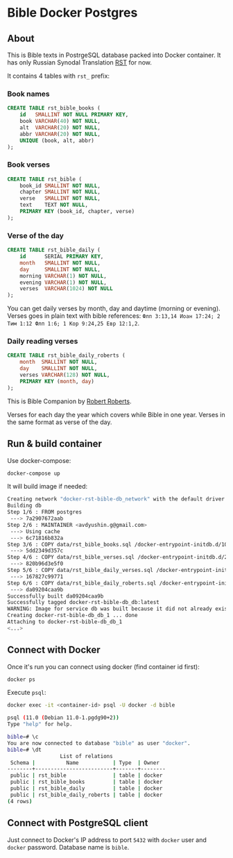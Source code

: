 # Bible Docker Postgres
## About

This is Bible texts in PostrgeSQL database packed into Docker container.
It has only Russian Synodal Translation [RST](https://en.wikipedia.org/wiki/Russian_Synodal_Bible) for now.

It contains 4 tables with `rst_` prefix:

### Book names

```sql
CREATE TABLE rst_bible_books (
    id   SMALLINT NOT NULL PRIMARY KEY,
    book VARCHAR(40) NOT NULL,
    alt  VARCHAR(20) NOT NULL,
    abbr VARCHAR(20) NOT NULL,
    UNIQUE (book, alt, abbr)
);
```

### Book verses

```sql
CREATE TABLE rst_bible (
    book_id SMALLINT NOT NULL,
    chapter SMALLINT NOT NULL,
    verse   SMALLINT NOT NULL,
    text    TEXT NOT NULL,
    PRIMARY KEY (book_id, chapter, verse)
);
```

### Verse of the day

```sql
CREATE TABLE rst_bible_daily (
    id      SERIAL PRIMARY KEY,
    month   SMALLINT NOT NULL,
    day     SMALLINT NOT NULL,
    morning VARCHAR(1) NOT NULL,
    evening VARCHAR(1) NOT NULL,
    verses  VARCHAR(1024) NOT NULL
);
```

You can get daily verses by month, day and daytime (morning or evening).
Verses goes in plain text with bible references: `Флп 3:13,14 Иоан 17:24; 2 Тим 1:12 Флп 1:6; 1 Кор 9:24,25 Евр 12:1,2`.

### Daily reading verses

```sql
CREATE TABLE rst_bible_daily_roberts (
    month  SMALLINT NOT NULL,
    day    SMALLINT NOT NULL,
    verses VARCHAR(128) NOT NULL,
    PRIMARY KEY (month, day)
);
```

This is Bible Companion by [Robert Roberts](https://en.wikipedia.org/wiki/Robert_Roberts_(Christadelphian)).

Verses for each day the year which covers while Bible in one year.
Verses in the same format as verse of the day.

## Run & build container

Use docker-compose:

```sh
docker-compose up
```

It will build image if needed:

```sh
Creating network "docker-rst-bible-db_network" with the default driver
Building db
Step 1/6 : FROM postgres
 ---> 7a2907672aab
Step 2/6 : MAINTAINER <avdyushin.g@gmail.com>
 ---> Using cache
 ---> 6c71816b832a
Step 3/6 : COPY data/rst_bible_books.sql /docker-entrypoint-initdb.d/10-rst-bible-books.sql
 ---> 5dd2349d357c
Step 4/6 : COPY data/rst_bible_verses.sql /docker-entrypoint-initdb.d/20-rst-bible-verses.sql
 ---> 820b96d3e5f0
Step 5/6 : COPY data/rst_bible_daily_verses.sql /docker-entrypoint-initdb.d/30-rst-bible-daily-verses.sql
 ---> 167827c99771
Step 6/6 : COPY data/rst_bible_daily_roberts.sql /docker-entrypoint-initdb.d/40-rst-bible-daily-reading.sql
 ---> da09204caa9b
Successfully built da09204caa9b
Successfully tagged docker-rst-bible-db_db:latest
WARNING: Image for service db was built because it did not already exist. To rebuild this image you must use `docker-compose build` or `docker-compose up --build`.
Creating docker-rst-bible-db_db_1 ... done
Attaching to docker-rst-bible-db_db_1
<...>
```

## Connect with Docker

Once it's run you can connect using docker (find container id first):

```sh
docker ps
```

Execute `psql`:

```sh
docker exec -it <container-id> psql -U docker -d bible
```

```sh
psql (11.0 (Debian 11.0-1.pgdg90+2))
Type "help" for help.

bible=# \c
You are now connected to database "bible" as user "docker".
bible=# \dt
                 List of relations
 Schema |          Name           | Type  | Owner
--------+-------------------------+-------+--------
 public | rst_bible               | table | docker
 public | rst_bible_books         | table | docker
 public | rst_bible_daily         | table | docker
 public | rst_bible_daily_roberts | table | docker
(4 rows)
```

## Connect with PostgreSQL client

Just connect to Docker's IP address to port `5432` with `docker` user and `docker` password.
Database name is `bible`.

